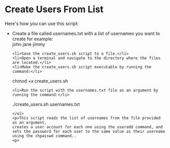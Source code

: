 # Create Users From List
Here's how you can use this script:

<ul>
<li>Create a file called usernames.txt with a list of usernames you want to create for example:</li>
john
jane
jimmy

```
<li>Save the create_users.sh script to a file.</li>
<li>Open a terminal and navigate to the directory where the files are located.</li>
<li>Make the create_users.sh script executable by running the command:</li>
```
chmod +x create_users.sh

```
<li>Run the script with the usernames.txt file as an argument by running the command:</li>
```
./create_users.sh usernames.txt

```
</ul>
<p>This script reads the list of usernames from the file provided as an argument, 
creates a user account for each one using the useradd command, and sets the password for each user to the same value as their username using the chpasswd command..
<p>
